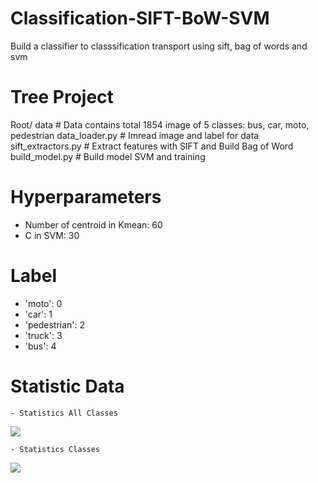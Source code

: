 # Classification-SIFT-BoW-SVM
Build a classifier to classsification transport using sift, bag of words and svm

# Tree Project

Root/ 
    data  # Data contains total 1854 image of 5 classes: bus, car, moto, pedestrian 
    data_loader.py  # Imread image and label for data
    sift_extractors.py # Extract features with SIFT and Build Bag of Word
    build_model.py  # Build model SVM and training
    
# Hyperparameters
  - Number of centroid in Kmean: 60
  - C in SVM: 30

# Label 
  - 'moto': 0
  - 'car': 1
  - 'pedestrian': 2
  - 'truck': 3
  - 'bus': 4
  
# Statistic Data
    - Statistics All Classes
    
 <img src="https://github.com/minhhaui/Classification-SIFT-SVM/blob/master/image/data.png">
    
    - Statistics Classes
    
 <img src="https://github.com/minhhaui/Classification-SIFT-SVM/blob/master/image/statistic.png" >


    
    
    



